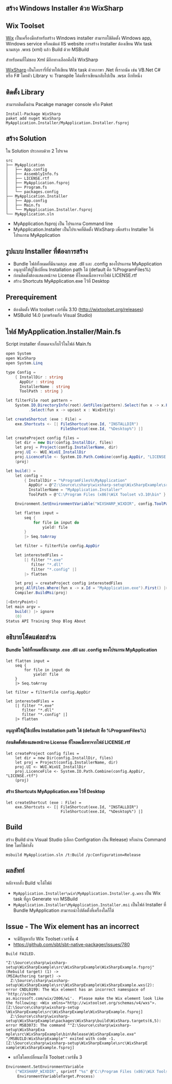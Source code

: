 ## สร้าง Windows Installer ด้วย WixSharp

## Wix Toolset

[Wix](http://wixtoolset.org/) เป็นเครื่องมือสำหรับสร้าง Windows installer สามารถใช้ติดตั้ง Windows app, Windows service หรือแม้แต่ IIS website
การสร้าง Installer ต้องเขียน Wix task นามสกุล .wxs (xml) แล้ว Build ด้วย MSBuild

สำหรับคนที่ไม่ชอบ Xml มีอีกทางเลือกคือใช้ WixSharp

[WixSharp](https://wixsharp.codeplex.com) เป็นไลบรารี่ที่ช่วยให้เขียน Wix task ด้วยภาษา .Net ที่เราถนัด เช่น VB.Net C# หรือ F# โดยตัว Library จะ Transpile โค้ดที่เราเขียนกลับไปเป็น .wsx อีกทีหนึ่ง

## ติดตั้ง Library

สามารถติดตั้งผ่าน Pacakge manager console หรือ Paket

```
Install-Package WixSharp
paket add nuget WixSharp MyApplication.Installer/MyApplication.Installer.fsproj
```

## สร้าง Solution

ใน Solution ประกอบด้วย 2 โปรเจค

```
src
├── MyApplication
│   ├── App.config
│   ├── AssemblyInfo.fs
│   ├── LICENSE.rtf
│   ├── MyApplication.fsproj
│   ├── Program.fs
│   └── packages.config
├── MyApplication.Installer
│   ├── App.config
│   ├── Main.fs
│   └── MyApplication.Installer.fsproj
└── MyApplication.sln
```

- MyApplication.fsproj เป็น โปรแกรม Command line
- MyApplication.Installer เป็นโปรเจคที่ติดตั้ง WixSharp เพื่อสร้าง Installer ให้โปรแกรม MyApplication

## รูปแบบ Installer ที่ต้องการสร้าง

- Bundle ไฟล์ทั้งหมดที่มีนามสกุล .exe .dll และ .config ของโปรแกรม MyApplication
- อนุญาติให้ผู้ใช้เปลี่ยน Installation path ได้ (default คือ %ProgramFiles%)
- ก่อนติดตั้งต้องแสดงหน้าจอ License ที่โหลดเนื้อหาจากไฟล์ LICENSE.rtf
- สร้าง Shortcuts MyApplication.exe ไว้ที่ Desktop

## Prerequirement

- ต้องติดตั้ง Wix toolset เวอร์ชั่น 3.10 (http://wixtoolset.org/releases)
- MSBuild 14.0 (มาพร้อมกับ Visual Studio)

## ไฟล์ MyApplication.Installer/Main.fs

Script installer ทั้งหมดจะเก็บไว้ในไฟล์ Main.fs

```csharp
open System
open WixSharp
open System.Linq

type Config =
    { InstallDir : string
      AppDir : string
      InstallerName : string
      ToolPath : string }

let filterFile root pattern =
    System.IO.DirectoryInfo(root).GetFiles(pattern).Select(fun x -> x.FullName |> File)
          .Select(fun x -> upcast x : WixEntity)

let createShortcut (exe : File) =
    exe.Shortcuts <- [| FileShortcut(exe.Id, "INSTALLDIR")
                        FileShortcut(exe.Id, "%Desktop%") |]

let createProject config files =
    let dir = new Dir(config.InstallDir, files)
    let proj = Project(config.InstallerName, dir)
    proj.UI <- WUI.WixUI_InstallDir
    proj.LicenceFile <- System.IO.Path.Combine(config.AppDir, "LICENSE.rtf")
    (proj)

let build() =
    let config =
        { InstallDir = "%ProgramFiles%\MyApplication"
          AppDir = @"Z:\Source\csharp\wixsharp-setup\WixSharpExample\src\MyApplication\bin\Release"
          InstallerName = "MyApplication.Installer"
          ToolPath = @"C:\Program Files (x86)\WiX Toolset v3.10\bin" }

    Environment.SetEnvironmentVariable("WIXSHARP_WIXDIR", config.ToolPath, EnvironmentVariableTarget.Process)

    let flatten input =
        seq {
            for file in input do
                yield! file
        }
        |> Seq.toArray

    let filter = filterFile config.AppDir

    let interestedFiles =
        [| filter "*.exe"
           filter "*.dll"
           filter "*.config" |]
        |> flatten

    let proj = createProject config interestedFiles
    proj.AllFiles.Where(fun x -> x.Id = "MyApplication.exe").First() |> createShortcut
    Compiler.BuildMsi(proj)

[<EntryPoint>]
let main argv =
    build() |> ignore
    (0)
Status API Training Shop Blog About
```

## อธิบายโค้ดแต่ละส่วน

#### Bundle ไฟล์ทั้งหมดที่มีนามสกุล .exe .dll และ .config ของโปรแกรม MyApplication

```
let flatten input =
    seq {
        for file in input do
            yield! file
    }
    |> Seq.toArray

let filter = filterFile config.AppDir

let interestedFiles =
    [| filter "*.exe"
       filter "*.dll"
       filter "*.config" |]
    |> flatten
```

#### อนุญาติให้ผู้ใช้เปลี่ยน Installation path ได้ (default คือ %ProgramFiles%)
#### ก่อนติดตั้งต้องแสดงหน้าจอ License ที่โหลดเนื้อหาจากไฟล์ LICENSE.rtf

```
let createProject config files =
    let dir = new Dir(config.InstallDir, files)
    let proj = Project(config.InstallerName, dir)
    proj.UI <- WUI.WixUI_InstallDir
    proj.LicenceFile <- System.IO.Path.Combine(config.AppDir, "LICENSE.rtf")
    (proj)
```

#### สร้าง Shortcuts MyApplication.exe ไว้ที่ Desktop

```
let createShortcut (exe : File) =
    exe.Shortcuts <- [| FileShortcut(exe.Id, "INSTALLDIR")
                        FileShortcut(exe.Id, "%Desktop%") |]
```

## Build

สร้าง Build ผ่าน Visual Studio (เลือก Configration เป็น Release) หรือผ่าน Command line โดยใช้คำสั่ง

```
msbuild MyApplication.sln /t:Build /p:Configuration=Release
```

## ผลลัพท์

หลักจากสั่ง Build จะได้ไฟล์

- `MyApplication.Installer\wix\MyApplication.Installer.g.wxs` เป็น Wix task ที่ถูก Generate จาก MSBuild
- `MyApplication.Installer\MyApplication.Installer.msi` เป็นไฟล์ Installer ที่ Bundle MyApplication สามารถนำไปตัดตั้งที่เครื่องใดก็ได้


## Issue - The Wix element has an incorrect

- จะมีปัญหากับ Wix Toolset เวอร์ชั่น 4
- https://github.com/sbt/sbt-native-packager/issues/780

```
Build FAILED.

"Z:\Source\csharp\wixsharp-setup\WixSharpExample\src\WixSharpExample\WixSharpExample.fsproj" (Rebuild target) (1) ->
(MSIAuthoring target) ->
  Z:\Source\csharp\wixsharp-setup\WixSharpExample\src\WixSharpExample\WixSharpExample.wxs(2): error CNDL0199: The Wix element has an incorrect namespace of 'http://schem
as.microsoft.com/wix/2006/wi'.  Please make the Wix element look like the following: <Wix xmlns="http://wixtoolset.org/schemas/v4/wxs">. [Z:\Source\csharp\wixsharp-setup
\WixSharpExample\src\WixSharpExample\WixSharpExample.fsproj]
  Z:\Source\csharp\wixsharp-setup\WixSharpExample\packages\WixSharp\build\WixSharp.targets(6,5): error MSB3073: The command ""Z:\Source\csharp\wixsharp-setup\WixSharpExa
mple\src\WixSharpExample\bin\Release\WixSharpExample.exe" "/MSBUILD:WixSharpExample"" exited with code -1. [Z:\Source\csharp\wixsharp-setup\WixSharpExample\src\WixSharpE
xample\WixSharpExample.fsproj]
```

- แก้ไขโดยเปลี่ยนมาใช้ Toolset เวอร์ชั่น 3

```fsharp
Environment.SetEnvironmentVariable
    ("WIXSHARP_WIXDIR", sprintf "%s" @"C:\Program Files (x86)\WiX Toolset v3.10\bin",
     EnvironmentVariableTarget.Process)
```
